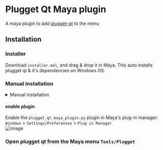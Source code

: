 # Plugget Qt Maya plugin

A maya plugin to add [plugget-qt](https://github.com/plugget/plugget-qt) to the menu




## Installation 

### Installer
Download `installer.mel`, and drag & drop it in Maya.
This auto installs plugget qt & it's dependencies on Windows OS.

### Manual installation
<details>
<summary>Manual installation </summary>

#### install the Python plugin
- copy the `plugget-qt-maya-plugin.py` to the maya scripts folder.  
- or run the below command to do it for you.
```
pip install https://github.com/plugget/plugget-qt-maya-plugin/archive/refs/heads/main.zip --target "C:/Users/%username%/Documents/Maya/plug-ins" --no-dependencies
```
<sup>_1. if the target folder doesn't exist, this command creates a `Maya/plug-ins` folder in your documents , which requires admin access_</sup>  
<sup>_2. When a user has been renamed on Windows, `%username%` will return the current name. But the folder path will use the old name_</sup>  

#### install the Python dependencies
pip install the dependencies to the Maya script folder
```
pip install plugget-qt --target "C:/Users/%username%/Documents/Maya/scripts" --no-dependencies
```
</details>

#### enable plugin
Enable the `plugget_qt_maya_plugin.py` plugin in Maya's plug-in manager:  
`Windows` > `Settings/Preferences` > `Plug-in Manager`  
![image](https://github.com/hannesdelbeke/maya-plugin-template/assets/3758308/a7134b7c-e9a0-45a9-8853-3493e191e848)

### Open plugget qt from the Maya menu `Tools/Plugget`

